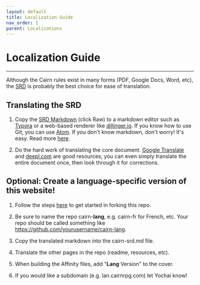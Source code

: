 ```yaml
---
layout: default
title: Localization Guide
nav_order: 1
parent: Localizations
---
```


# Localization Guide
---
Although the Cairn rules exist in many forms (PDF, Google Docs, Word, etc), the [SRD](/cairn-srd) is probably the best choice for ease of translation.

## Translating the SRD
1. Copy the [SRD Markdown](https://github.com/yochaigal/cairn/blob/main/cairn-srd.md) (click Raw) to a markdown editor such as [Typora](https://typora.com) or a web-based renderer like [dillinger.io](https://dillinger.io). If you know how to use Git, you can use [Atom](atom.io). If you don't know markdown, don't worry! It's easy. Read more [here](https://guides.github.com/features/mastering-markdown/).

2. Do the hard work of translating the core document. [Google Translate](https://translate.google.com) and [deepl.com](https://deepl.com) are good resources; you can even simply translate the entire document once, then look through it for corrections.

## Optional: Create a language-specific version of this website!
1. Follow the steps [here](/hacks/fork-this) to get started in forking this repo.

2. Be sure to name the repo cairn-**lang**, e.g. cairn-fr for French, etc. Your repo should be called something like https://github.com/yourusername/cairn-lang.

3. Copy the translated markdown into the cairn-srd.md file.

4. Translate the other pages in the repo (readme, resources, etc).

5. When building the Affinity files, add "**Lang** Version" to the cover.

6. If you would like a subdomain (e.g. lan.cairnrpg.com) let Yochai know!  
